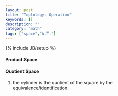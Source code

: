 ```yaml
---
layout: post
title: "Toplology: Operation"
keywords: [] 
description: ""
category: "math"
tags: ["space","A.T."]
---
```

{% include JB/setup %}

#### Product Space

#### Quotient Space
1. the cylinder is the quotient of the square by the equivalence/identification.
